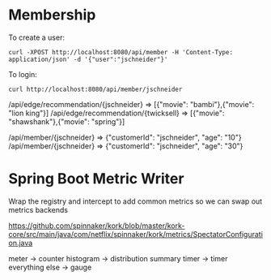 # Membership

To create a user:

`curl -XPOST http://localhost:8080/api/member -H 'Content-Type: application/json' -d '{"user":"jschneider"}'`

To login:

`curl http://localhost:8080/api/member/jschneider`


/api/edge/recommendation/{jschneider} => [{"movie": "bambi"},{"movie": "lion king"}]
/api/edge/recommendation/{twicksell} =>  [{"movie": "shawshank"},{"movie": "spring"}]

/api/member/{jschneider} => {"customerId": "jschneider", "age": "10"}
/api/member/{jschneider} => {"customerId": "jschneider", "age": "30"}

# Spring Boot Metric Writer

Wrap the registry and intercept to add common metrics so we can swap out metrics backends

https://github.com/spinnaker/kork/blob/master/kork-core/src/main/java/com/netflix/spinnaker/kork/metrics/SpectatorConfiguration.java


meter -> counter
histogram -> distribution summary
timer -> timer
everything else -> gauge